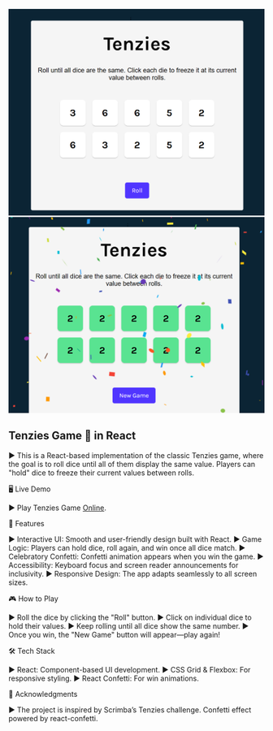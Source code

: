 ![Screenshot-1](screenshots/Screenshot-1.png)
![Screenshot-2](screenshots/Screenshot-2.png)

## Tenzies Game 🎲  in React

► This is a React-based implementation of the classic Tenzies game, where the goal is to roll dice until all of them display the same value. Players can "hold" dice to freeze their current values between rolls.

🖥️ Live Demo

► Play Tenzies Game [Online](https://chef-claude-recipe.netlify.app).

🚀 Features

► Interactive UI: Smooth and user-friendly design built with React.
► Game Logic: Players can hold dice, roll again, and win once all dice match.
► Celebratory Confetti: Confetti animation appears when you win the game.
► Accessibility: Keyboard focus and screen reader announcements for inclusivity.
► Responsive Design: The app adapts seamlessly to all screen sizes.

🎮 How to Play

► Roll the dice by clicking the "Roll" button.
► Click on individual dice to hold their values.
► Keep rolling until all dice show the same number.
► Once you win, the "New Game" button will appear—play again!

🛠️ Tech Stack

► React: Component-based UI development.
► CSS Grid & Flexbox: For responsive styling.
► React Confetti: For win animations.

🌟 Acknowledgments

► The project is inspired by Scrimba’s Tenzies challenge.
Confetti effect powered by react-confetti.

